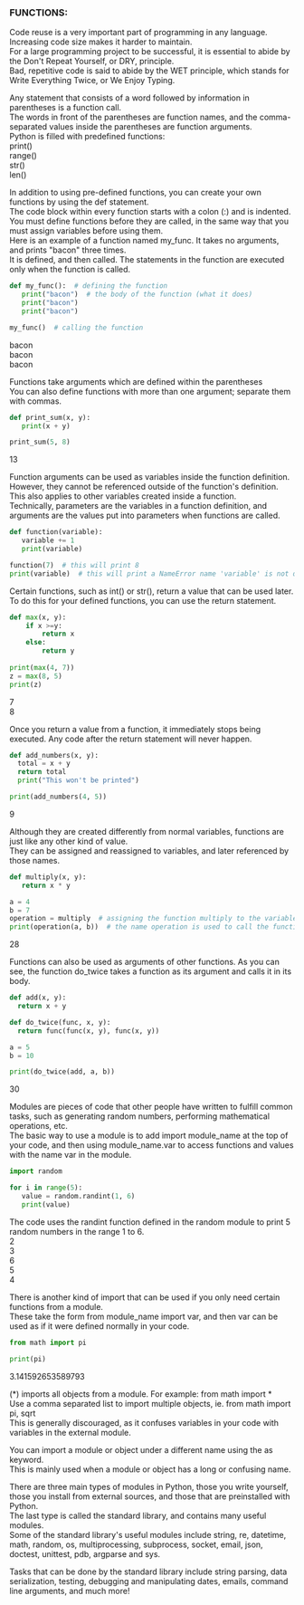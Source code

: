 ### FUNCTIONS:  
Code reuse is a very important part of programming in any language.  
Increasing code size makes it harder to maintain.  
For a large programming project to be successful, it is essential to abide by the Don't Repeat Yourself, or DRY, principle.  
Bad, repetitive code is said to abide by the WET principle, which stands for Write Everything Twice, or We Enjoy Typing.  

Any statement that consists of a word followed by information in parentheses is a function call.  
The words in front of the parentheses are function names, and the comma-separated values inside the parentheses are function arguments.  
Python is filled with predefined functions:  
print()  
range()  
str()  
len()  

In addition to using pre-defined functions, you can create your own functions by using the def statement.  
The code block within every function starts with a colon (:) and is indented.  
You must define functions before they are called, in the same way that you must assign variables before using them.   
Here is an example of a function named my_func. It takes no arguments, and prints "bacon" three times.  
It is defined, and then called. The statements in the function are executed only when the function is called.  

```python
def my_func():  # defining the function
   print("bacon")  # the body of the function (what it does)
   print("bacon")
   print("bacon")

my_func()  # calling the function
```
bacon  
bacon  
bacon  

Functions take arguments which are defined within the parentheses  
You can also define functions with more than one argument; separate them with commas.

```python
def print_sum(x, y):
   print(x + y)

print_sum(5, 8)
```
13  

Function arguments can be used as variables inside the function definition.  
However, they cannot be referenced outside of the function's definition.  
This also applies to other variables created inside a function.  
Technically, parameters are the variables in a function definition, and arguments are the values put into parameters when functions are called.  

```python
def function(variable):
   variable += 1
   print(variable)

function(7)  # this will print 8
print(variable)  # this will print a NameError name 'variable' is not defined
```
Certain functions, such as int() or str(), return a value that can be used later.   
To do this for your defined functions, you can use the return statement.  

```python
def max(x, y):
    if x >=y:
        return x
    else:
        return y
        
print(max(4, 7))
z = max(8, 5)
print(z)
```
7  
8  

Once you return a value from a function, it immediately stops being executed. Any code after the return statement will never happen.  

```python
def add_numbers(x, y):
  total = x + y
  return total
  print("This won't be printed")

print(add_numbers(4, 5))
```
9  

Although they are created differently from normal variables, functions are just like any other kind of value.  
They can be assigned and reassigned to variables, and later referenced by those names.  

```python
def multiply(x, y):
   return x * y

a = 4
b = 7
operation = multiply  # assigning the function multiply to the variable operation
print(operation(a, b))  # the name operation is used to call the function
```
28  

Functions can also be used as arguments of other functions.  As you can see, the function do_twice takes a function as its argument and calls it in its body.  

```python
def add(x, y):
  return x + y

def do_twice(func, x, y):
  return func(func(x, y), func(x, y))

a = 5
b = 10

print(do_twice(add, a, b))
```
30  

Modules are pieces of code that other people have written to fulfill common tasks, such as generating random numbers, performing mathematical operations, etc.  
The basic way to use a module is to add import module_name at the top of your code, and then using module_name.var to access functions and values with the name var in the module.  

```python
import random

for i in range(5):
   value = random.randint(1, 6)
   print(value)
```
The code uses the randint function defined in the random module to print 5 random numbers in the range 1 to 6.  
2  
3  
6  
5  
4  

There is another kind of import that can be used if you only need certain functions from a module.  
These take the form from module_name import var, and then var can be used as if it were defined normally in your code.  

```python
from math import pi

print(pi)
```
3.141592653589793  

(*) imports all objects from a module. For example: from math import *  
Use a comma separated list to import multiple objects, ie. from math import pi, sqrt  
This is generally discouraged, as it confuses variables in your code with variables in the external module.  

You can import a module or object under a different name using the as keyword.  
This is mainly used when a module or object has a long or confusing name.  

There are three main types of modules in Python, those you write yourself, those you install from external sources, and those that are preinstalled with Python.  
The last type is called the standard library, and contains many useful modules.  
Some of the standard library's useful modules include string, re, datetime, math, random, os, multiprocessing, subprocess, socket, email, json, doctest, unittest, pdb, argparse and sys.  

Tasks that can be done by the standard library include string parsing, data serialization, testing, debugging and manipulating dates, emails, command line arguments, and much more!  
